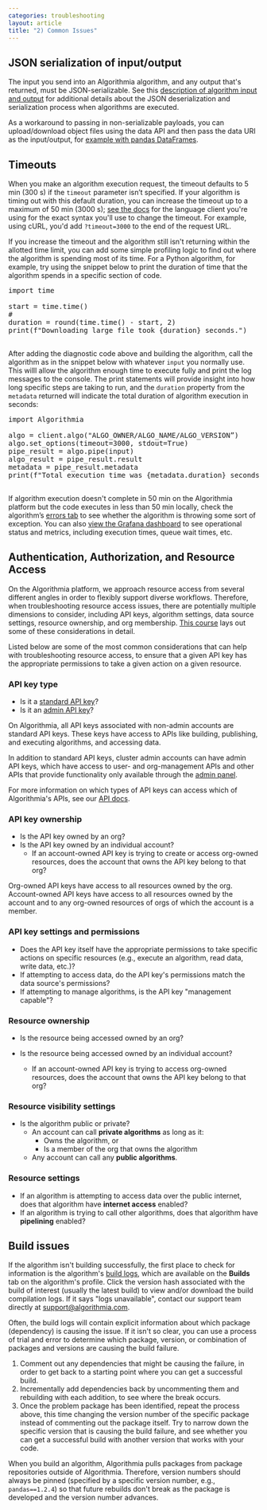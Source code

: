 ```yaml
---
categories: troubleshooting
layout: article
title: "2) Common Issues"
---
```


## JSON serialization of input/output

The input you send into an Algorithmia algorithm, and any output that's returned, must be JSON-serializable. See this [description of algorithm input and output](/developing-python-algorithms-in-the-web-ide/693714#algorithm-input) for additional details about the JSON deserialization and serialization process when algorithms are executed.

As a workaround to passing in non-serializable payloads, you can upload/download object files using the data API and then pass the data URI as the input/output, for [example with pandas DataFrames](https://gist.github.com/zeryx/0a5d7f66484f5e3c4e2977616474baa6).

## Timeouts

When you make an algorithm execution request, the timeout defaults to 5 min (300 s) if the `timeout` parameter isn’t specified. If your algorithm is timing out with this default duration, you can increase the timeout up to a maximum of 50 min (3000 s); [see the docs](https://algorithmia.com/developers/clients) for the language client you're using for the exact syntax you'll use to change the timeout. For example, using cURL, you'd add `?timeout=3000` to the end of the request URL.

If you increase the timeout and the algorithm still isn't returning within the allotted time limit, you can add some simple profiling logic to find out where the algorithm is spending most of its time. For a Python algorithm, for example, try using the snippet below to print the duration of time that the algorithm spends in a specific section of code.

<div class="syn-code-block">

<pre class="code_snippet">import time

start = time.time()
# <bottleneck code here (e.g., download a large file)>
duration = round(time.time() - start, 2)
print(f"Downloading large file took {duration} seconds.")
      </pre>

</div>

After adding the diagnostic code above and building the algorithm, call the algorithm as in the snippet below with whatever `input` you normally use. This willl allow the algorithm enough time to execute fully and print the log messages to the console. The print statements will provide insight into how long specific steps are taking to run, and the `duration` property from the `metadata` returned will indicate the total duration of algorithm execution in seconds:

<div class="syn-code-block">

<pre class="code_snippet">import Algorithmia

algo = client.algo("ALGO_OWNER/ALGO_NAME/ALGO_VERSION”)
algo.set_options(timeout=3000, stdout=True)
pipe_result = algo.pipe(input)
algo_result = pipe_result.result
metadata = pipe_result.metadata
print(f"Total execution time was {metadata.duration} seconds.")
      </pre>

</div>

If algorithm execution doesn't complete in 50 min on the Algorithmia platform but the code executes in less than 50 min locally, check the algorithm’s [errors tab](https://algorithmia.com/developers/platform/algorithm-profile#errors) to see whether the algorithm is throwing some sort of exception. You can also [view the Grafana dashboard](./890672) to see operational status and metrics, including execution times, queue wait times, etc.

## Authentication, Authorization, and Resource Access

On the Algorithmia platform, we approach resource access from several different angles in order to flexibly support diverse workflows. Therefore, when troubleshooting resource access issues, there are potentially multiple dimensions to consider, including API keys, algorithm settings, data source settings, resource ownership, and org membership. [This course](/using-organizations/688851) lays out some of these considerations in detail.

Listed below are some of the most common considerations that can help with troubleshooting resource access, to ensure that a given API key has the appropriate permissions to take a given action on a given resource.

### API key type

*   Is it a [standard API key](https://algorithmia.com/developers/glossary#standard-api-key)?
*   Is it an [admin API key](https://algorithmia.com/developers/glossary#admin-api-key)?

On Algorithmia, all API keys associated with non-admin accounts are standard API keys. These keys have access to APIs like building, publishing, and executing algorithms, and accessing data.

In addition to standard API keys, cluster admin accounts can have admin API keys, which have access to user- and org-management APIs and other APIs that provide functionality only available through the [admin panel](/exploring-the-admin-panel/687271).

For more information on which types of API keys can access which of Algorithmia's APIs, see our [API docs](https://algorithmia.com/developers/api).

### API key ownership

*   Is the API key owned by an org?
*   Is the API key owned by an individual account?
    *   If an account-owned API key is trying to create or access org-owned resources, does the account that owns the API key belong to that org?

Org-owned API keys have access to all resources owned by the org. Account-owned API keys have access to all resources owned by the account and to any org-owned resources of orgs of which the account is a member.

### API key settings and permissions

*   Does the API key itself have the appropriate permissions to take specific actions on specific resources (e.g., execute an algorithm, read data, write data, etc.)?
*   If attempting to access data, do the API key's permissions match the data source's permissions?
*   If attempting to manage algorithms, is the API key "management capable"?

### Resource ownership

*   Is the resource being accessed owned by an org?
*   Is the resource being accessed owned by an individual account?

    *   If an account-owned API key is trying to access org-owned resources, does the account that owns the API key belong to that org?

### Resource visibility settings

*   Is the algorithm public or private?
    *   <span style="font-family: inherit; font-size: 1em;">An account can call</span> **private algorithms** <span style="font-family: inherit; font-size: 1em;">as long as it:</span>
        *   Owns the algorithm, or
        *   Is a member of the org that owns the algorithm
    *   Any account can call any<span style="font-family: inherit; font-size: 1em;"> </span>**public algorithms**<span style="font-family: inherit; font-size: 1em;">.</span>

### Resource settings

*   If an algorithm is attempting to access data over the public internet, does that algorithm have **internet access** enabled?
*   If an algorithm is trying to call other algorithms, does that algorithm have **pipelining** enabled?

## Build issues

If the algorithm isn't building successfully, the first place to check for information is the algorithm's [build logs](/exploring-algorithms/704418), which are available on the **Builds** tab on the algorithm's profile. Click the version hash associated with the build of interest (usually the latest build) to view and/or download the build compilation logs. If it says "logs unavailable", contact our support team directly at [support@algorithmia.com](mailto:support@algorithmia.com).

Often, the build logs will contain explicit information about which package (dependency) is causing the issue. If it isn't so clear, you can use a process of trial and error to determine which package, version, or combination of packages and versions are causing the build failure.

1.  Comment out any dependencies that might be causing the failure, in order to get back to a starting point where you can get a successful build.
2.  Incrementally add dependencies back by uncommenting them and rebuilding with each addition, to see where the break occurs.
3.  Once the problem package has been identified, repeat the process above, this time changing the version number of the specific package instead of commenting out the package itself. Try to narrow down the specific version that is causing the build failure, and see whether you can get a successful build with another version that works with your code.

When you build an algorithm, Algorithmia pulls packages from package repositories outside of Algorithmia. Therefore, version numbers should always be pinned (specified by a specific version number, e.g., `pandas==1.2.4`) so that future rebuilds don't break as the package is developed and the version number advances.